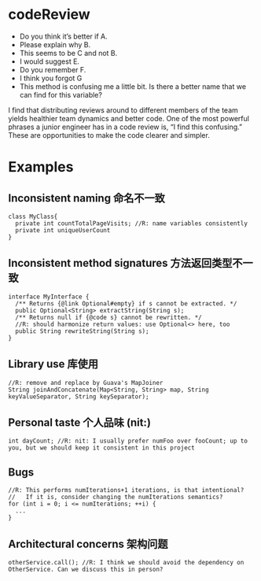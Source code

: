 # codeReview

- Do you think it’s better if A.
- Please explain why B.
- This seems to be C and not B.
- I would suggest E.
- Do you remember F.
- I think you forgot G
- This method is confusing me a little bit. Is there a better name that we can find for this variable?

I find that distributing reviews around to different members of the team yields healthier team dynamics and better code. One of the most powerful phrases a junior engineer has in a code review is, “I find this confusing.” These are opportunities to make the code clearer and simpler.

# Examples

## Inconsistent naming 命名不一致

```
class MyClass{
  private int countTotalPageVisits; //R: name variables consistently
  private int uniqueUserCount
}
```

## Inconsistent method signatures 方法返回类型不一致
```
interface MyInterface {
  /** Returns {@link Optional#empty} if s cannot be extracted. */
  public Optional<String> extractString(String s);
  /** Returns null if {@code s} cannot be rewritten. */
  //R: should harmonize return values: use Optional<> here, too
  public String rewriteString(String s);
}
```
## Library use 库使用
```
//R: remove and replace by Guava's MapJoiner
String joinAndConcatenate(Map<String, String> map, String keyValueSeparator, String keySeparator);
```
## Personal taste 个人品味 (nit:)
```
int dayCount; //R: nit: I usually prefer numFoo over fooCount; up to you, but we should keep it consistent in this project
```
## Bugs
```
//R: This performs numIterations+1 iterations, is that intentional?
//   If it is, consider changing the numIterations semantics?
for (int i = 0; i <= numIterations; ++i) {
  ...
}
```
## Architectural concerns 架构问题
```
otherService.call(); //R: I think we should avoid the dependency on OtherService. Can we discuss this in person?
```


